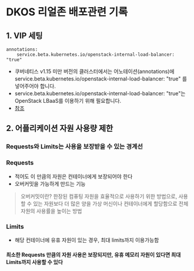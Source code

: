 # DKOS 리얼존 배포관련 기록
## 1. VIP 세팅
```
annotations:
    service.beta.kubernetes.io/openstack-internal-load-balancer: "true"
```
- 쿠버네티스 v1.15 미만 버전의 클러스터에서는 어노테이션(annotations)에 service.beta.kubernetes.io/openstack-internal-load-balancer: "true" 를 넣어주어야 합니다. 
- service.beta.kubernetes.io/openstack-internal-load-balancer: "true"는 OpenStack LBaaS를 이용하기 위해 필요합니다.
- [참조](https://wiki.daumkakao.com/pages/viewpage.action?pageId=647499391)


## 2. 어플리케이션 자원 사용량 제한
### Requests와 Limits는 사용을 보장받을 수 있는 경계선
### Requests
- 적어도 이 만큼의 자원은 컨테이너에게 보장되어야 한다
- 오버커밋을 가능하게 만드는 기능
> 오버커밋이란?
한장된 컴퓨팅 자원을 효율적으로 사용하기 위한 방법으로, 사용할 수 있는 자원보다 더 많은 양을 가상 머신이나 컨테이너에게 할당함으로 전체 자원의 사용률을 높이는 방법

### Limits
- 해당 컨테이너에 유휴 자원이 있는 경우, 최대 limits까지 이용가능함

#### 최소한 Requests 만큼의 자원 사용은 보장되지만, 유휴 메모리 자원이 있다면 최대 Limits까지 사용할 수 있다
